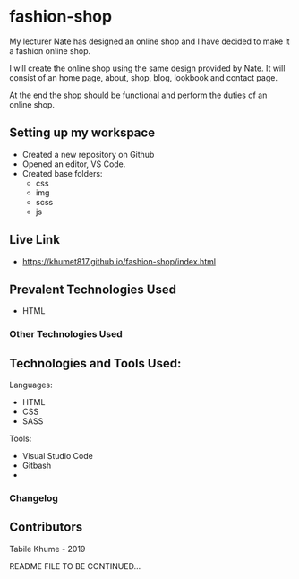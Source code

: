 # fashion-shop
My lecturer Nate has designed an online shop and I have decided to make it a fashion online shop. 

I will create the online shop using the same design provided by Nate. It will consist of an home page, about, shop, blog, lookbook and contact page.

At the end the shop should be functional and perform the duties of an online shop.

## Setting up my workspace

- Created a new repository on Github
- Opened an editor, VS Code.
- Created base folders:
    * css
    * img
    * scss
    * js

## Live Link

- https://khumet817.github.io/fashion-shop/index.html

## Prevalent Technologies Used

- HTML

### Other Technologies Used

Technologies and Tools Used:
-

Languages:

- HTML
- CSS
- SASS

Tools:

- Visual Studio Code
- Gitbash
- 


### Changelog

## Contributors

Tabile Khume    - 2019

README FILE TO BE CONTINUED...